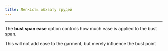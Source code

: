 ```yaml
---
title: Легкість обхвату грудей
---
```


***

The **bust span ease** option controls how much ease is applied to the bust span.

<Note>This will not add ease to the garment, but merely influence the bust point</Note>
